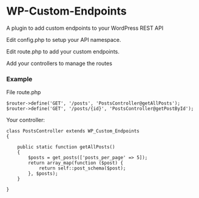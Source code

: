 # WP-Custom-Endpoints
A plugin to add custom endpoints to your WordPress REST API

Edit config.php to setup your API namespace.

Edit route.php to add your custom endpoints.

Add your controllers to manage the routes



### Example
File route.php
```
$router->define('GET', '/posts', 'PostsController@getAllPosts');
$router->define('GET', '/posts/{id}', 'PostsController@getPostById');
```

Your controller:
```
class PostsController extends WP_Custom_Endpoints
{

    public static function getAllPosts()
    {
        $posts = get_posts(['posts_per_page' => 5]);
        return array_map(function ($post) {
            return self::post_schema($post);
        }, $posts);
    }

}
```
